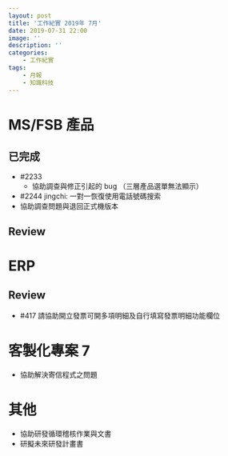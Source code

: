 ```yaml
---
layout: post
title: '工作紀實 2019年 7月'
date: 2019-07-31 22:00
image: ''
description: ''
categories:
    - 工作紀實
tags:
    - 月報
    - 知識科技
---
```


# MS/FSB 產品

## 已完成

* #2233 
    + 協助調查與修正引起的 bug （三層產品選單無法顯示）
* #2244 jingchi: 一對一恢復使用電話號碼搜索 
* 協助調查問題與退回正式機版本

## Review


# ERP

## Review

* #417 請協助開立發票可開多項明細及自行填寫發票明細功能欄位

# 客製化專案 7

* 協助解決寄信程式之問題

# 其他

* 協助研發循環稽核作業與文書
* 研擬未來研發計畫書

